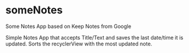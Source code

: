 # someNotes
Some Notes App
based on Keep Notes from Google

Simple Notes App that accepts Title/Text and saves the last date/time it is updated.
Sorts the recyclerView with the most updated note.
